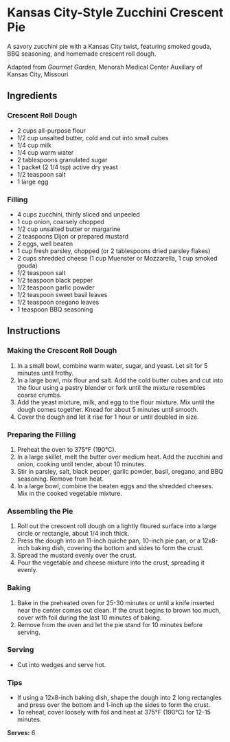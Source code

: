 # Kansas City-Style Zucchini Crescent Pie

A savory zucchini pie with a Kansas City twist, featuring smoked gouda, BBQ seasoning, and homemade crescent roll dough.

Adapted from _Gourmet Garden_, Menorah Medical Center Auxillary of Kansas City, Missouri

## Ingredients

### Crescent Roll Dough
- 2 cups all-purpose flour
- 1/2 cup unsalted butter, cold and cut into small cubes
- 1/4 cup milk
- 1/4 cup warm water
- 2 tablespoons granulated sugar
- 1 packet (2 1/4 tsp) active dry yeast
- 1/2 teaspoon salt
- 1 large egg

### Filling
- 4 cups zucchini, thinly sliced and unpeeled
- 1 cup onion, coarsely chopped
- 1/2 cup unsalted butter or margarine
- 2 teaspoons Dijon or prepared mustard
- 2 eggs, well beaten
- 1 cup fresh parsley, chopped (or 2 tablespoons dried parsley flakes)
- 2 cups shredded cheese (1 cup Muenster or Mozzarella, 1 cup smoked gouda)
- 1/2 teaspoon salt
- 1/2 teaspoon black pepper
- 1/2 teaspoon garlic powder
- 1/2 teaspoon sweet basil leaves
- 1/2 teaspoon oregano leaves
- 1 teaspoon BBQ seasoning

## Instructions

### Making the Crescent Roll Dough
1. In a small bowl, combine warm water, sugar, and yeast. Let sit for 5 minutes until frothy.
2. In a large bowl, mix flour and salt. Add the cold butter cubes and cut into the flour using a pastry blender or fork until the mixture resembles coarse crumbs.
3. Add the yeast mixture, milk, and egg to the flour mixture. Mix until the dough comes together. Knead for about 5 minutes until smooth.
4. Cover the dough and let it rise for 1 hour or until doubled in size.

### Preparing the Filling
1. Preheat the oven to 375°F (190°C).
2. In a large skillet, melt the butter over medium heat. Add the zucchini and onion, cooking until tender, about 10 minutes.
3. Stir in parsley, salt, black pepper, garlic powder, basil, oregano, and BBQ seasoning. Remove from heat.
4. In a large bowl, combine the beaten eggs and the shredded cheeses. Mix in the cooked vegetable mixture.

### Assembling the Pie
1. Roll out the crescent roll dough on a lightly floured surface into a large circle or rectangle, about 1/4 inch thick.
2. Press the dough into an 11-inch quiche pan, 10-inch pie pan, or a 12x8-inch baking dish, covering the bottom and sides to form the crust.
3. Spread the mustard evenly over the crust.
4. Pour the vegetable and cheese mixture into the crust, spreading it evenly.

### Baking
1. Bake in the preheated oven for 25-30 minutes or until a knife inserted near the center comes out clean. If the crust begins to brown too much, cover with foil during the last 10 minutes of baking.
2. Remove from the oven and let the pie stand for 10 minutes before serving.

### Serving
- Cut into wedges and serve hot.

### Tips
- If using a 12x8-inch baking dish, shape the dough into 2 long rectangles and press over the bottom and 1-inch up the sides to form the crust.
- To reheat, cover loosely with foil and heat at 375°F (190°C) for 12-15 minutes.

**Serves:** 6